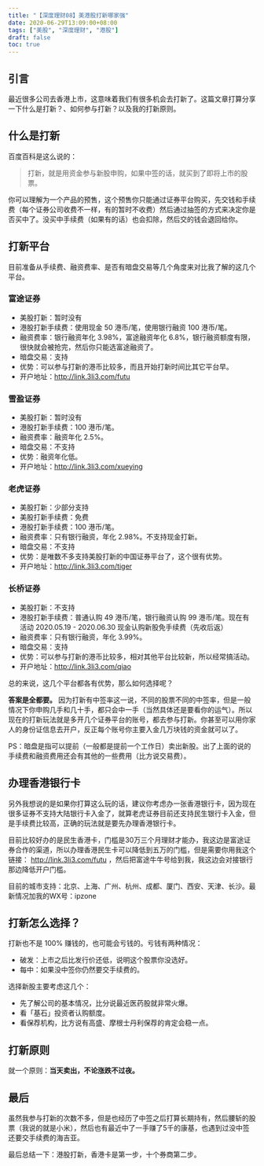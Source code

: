 ```yaml
---
title: "【深度理财08】美港股打新哪家强"
date: 2020-06-29T13:09:00+08:00
tags: ["美股", "深度理财", "港股"] 
draft: false
toc: true
---
```


## 引言

最近很多公司去香港上市，这意味着我们有很多机会去打新了。这篇文章打算分享一下什么是打新？、如何参与打新？以及我的打新原则。

## 什么是打新

百度百科是这么说的：

> 打新，就是用资金参与新股申购，如果中签的话，就买到了即将上市的股票。

你可以理解为一个产品的预售，这个预售你只能通过证券平台购买，先交钱和手续费（每个证券公司收费不一样，有的暂时不收费）然后通过抽签的方式来决定你是否买中了。没买中手续费（如果有的话）也会扣除，然后交的钱会退回给你。

<!--more-->

## 打新平台

目前准备从手续费、融资费率、是否有暗盘交易等几个角度来对比我了解的这几个平台。

### 富途证券

- 美股打新：暂时没有
- 港股打新手续费：使用现金 50 港币/笔，使用银行融资 100 港币/笔。
- 融资费率：银行融资年化 3.98%，富途融资年化 6.8%，银行融资额度有限，很快就会被抢完，然后你只能选富途融资了。
- 暗盘交易：支持
- 优势：可以参与打新的港币比较多，而且开始打新时间比其它平台早。
- 开户地址：<http://link.3li3.com/futu>

### 雪盈证券

- 美股打新：暂时没有
- 港股打新手续费：100 港币/笔。
- 融资费率：融资年化 2.5%。
- 暗盘交易：不支持
- 优势：融资年化低。
- 开户地址：<http://link.3li3.com/xueying>

### 老虎证券

- 美股打新：少部分支持
- 美股打新手续费：免费
- 港股打新手续费：100 港币/笔。
- 融资费率：只有银行融资，年化 2.98%。不支持现金打新。
- 暗盘交易：不支持
- 优势：是唯数不多支持美股打新的中国证券平台了，这个很有优势。
- 开户地址：<http://link.3li3.com/tiger>

### 长桥证券

- 美股打新：不支持
- 港股打新手续费：普通认购 49 港币/笔，银行融资认购 99 港币/笔。现在有活动 2020.05.19 - 2020.06.30 现金认购新股免手续费（先收后返）
- 融资费率：只有银行融资，年化 3.99%。
- 暗盘交易：支持
- 优势：可以参与打新的港币比较多，相对其他平台比较新，所以经常搞活动。
- 开户地址：<http://link.3li3.com/qiao>

总的来说，这几个平台都各有优势，那么如何选择呢？

**答案是全都要。** 因为打新有中签率这一说，不同的股票不同的中签率，但是一般情况下你申购几手和几十手，都只会中一手（当然具体还是要看你的运气）。所以现在的打新玩法就是多开几个证券平台的账号，都去参与打新。你甚至可以用你家人的身份证信息去开户，反正每个账号你主要入金几万块钱的资金就可以了。

PS：暗盘是指可以提前（一般都是提前一个工作日）卖出新股。出了上面的说的手续费和融资费用还会有其他的一些费用（比方说交易费）。

## 办理香港银行卡

另外我想说的是如果你打算这么玩的话，建议你考虑办一张香港银行卡，因为现在很多证券不支持大陆银行卡入金了，就算老虎证券目前还支持民生银行卡入金，但是手续费比较高，正确的玩法就是要先办理香港银行卡。

目前比较好办的是民生香港卡，门槛是30万三个月理财才能办，我这边是富途证券合作的渠道，所以办理香港民生卡可以降低到五万的门槛，但是需要你用我这个链接： <http://link.3li3.com/futu> ，然后把富途牛牛号给到我，我这边会对接银行那边降低开户门槛。

目前的城市支持：北京、上海、广州、杭州、成都、厦门、西安、天津、长沙。最新情况加我的WX号：ipzone

## 打新怎么选择？

打新也不是 100% 赚钱的，也可能会亏钱的。亏钱有两种情况：

- 破发：上市之后比发行价还低，说明这个股票你没选好。
- 每中：如果没中签你仍然要交手续费的。

选择新股主要考虑这几个：

- 先了解公司的基本情况，比分说最近医药股就非常火爆。
- 看「基石」投资者认购额度。
- 看保荐机构，比方说有高盛、摩根士丹利保荐的肯定会稳一点。

## 打新原则

就一个原则：**当天卖出，不论涨跌不过夜。**

## 最后

虽然我参与打新的次数不多，但是也经历了中签之后打算长期持有，然后腰斩的股票（我说的就是小米），然后也有最近中了一手赚了5千的康基，也遇到过没中签还要交手续费的海吉亚。

最后总结一下：港股打新，香港卡是第一步，十个券商第二步。